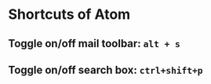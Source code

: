 # Shortcuts of Atom

## Toggle on/off mail toolbar: `alt + s`
## Toggle on/off search box: `ctrl+shift+p`
